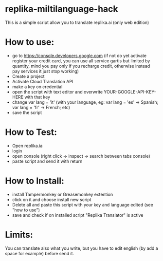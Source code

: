 # replika-miltilanguage-hack

This is a simple script allow you to translate replika.ai (only web edition)


# How to use:

- go to https://console.developers.google.com (if not do yet activate register your credit card, you can use all service gartis but limited by quantity,  mind you pay only if you recharge credit, otherwise instead pay services it just stop working)
- Create a project
- Activate Cloud Translation API
- make a key on credential 
- open the script with text editor and overwrite YOUR-GOOGLE-API-KEY-HERE with that key
- change var lang = 'it' (with your language, eg: var lang = 'es' -> Spanish; var lang = 'fr' -> French; etc)
- save the script

# How to Test:

- Open replika.ia
- login
- open console (right click -> inspect -> search between tabs console)
- paste script and send it with return

# How to Install:
- install Tampermonkey or Greasemonkey extention
- click on it and choose install new script
- Delete all and paste this script with your key and language edited (see "how to use")
- save and check if on installed script "Replika Translator" is active

# Limits:

You can translate also what you write, but you have to edit english (by add a space for example) before send it.
